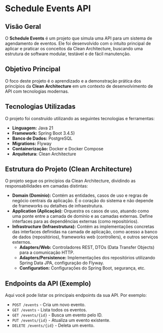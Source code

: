 # Schedule Events API

## Visão Geral

O **Schedule Events** é um projeto que simula uma API para um sistema de agendamento de eventos. Ele foi desenvolvido com o intuito principal de aplicar e praticar os conceitos da Clean Architecture, buscando uma estrutura de software modular, testável e de fácil manutenção.

## Objetivo Principal

O foco deste projeto é o aprendizado e a demonstração prática dos princípios da **Clean Architecture** em um contexto de desenvolvimento de API com tecnologias modernas.

## Tecnologias Utilizadas

O projeto foi construído utilizando as seguintes tecnologias e ferramentas:

* **Linguagem:** Java 21
* **Framework:** Spring Boot  3.4.5)
* **Banco de Dados:** PostgreSQL
* **Migrations:** Flyway
* **Containerização:** Docker e Docker Compose
* **Arquitetura:** Clean Architecture


## Estrutura do Projeto (Clean Architecture)

O projeto segue os princípios da Clean Architecture, dividindo as responsabilidades em camadas distintas:

* **Domain (Domínio):** Contém as entidades, casos de uso e regras de negócio centrais da aplicação. É o coração do sistema e não depende de frameworks ou detalhes de infraestrutura.
* **Application (Aplicação):** Orquestra os casos de uso, atuando como uma ponte entre a camada de domínio e as camadas externas. Define interfaces para as dependências externas (como repositórios).
* **Infrastructure (Infraestrutura):** Contém as implementações concretas das interfaces definidas na camada de aplicação, como acesso a banco de dados (repositórios), frameworks web (controllers), e outros serviços externos.
    * **Adapters/Web:** Controladores REST, DTOs (Data Transfer Objects) para a comunicação HTTP.
    * **Adapters/Persistence:** Implementações dos repositórios utilizando Spring Data JPA, configuração do Flyway.
    * **Configuration:** Configurações do Spring Boot, segurança, etc.

## Endpoints da API (Exemplo)

Aqui você pode listar os principais endpoints da sua API. Por exemplo:

* `POST /events` - Cria um novo evento.
* `GET /events` - Lista todos os eventos.
* `GET /events/{id}` - Busca um evento pelo ID.
* `PUT /events/{id}` - Atualiza um evento existente.
* `DELETE /events/{id}` - Deleta um evento.



